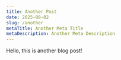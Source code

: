 ```yaml
---
title: Another Post
date: 2025-08-02
slug: /another
metaTitle: Another Meta Title
metaDescription: Another Meta Description
---
```


Hello, this is another blog post!